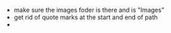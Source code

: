 - make sure the images foder is there and is "Images"
- get rid of quote marks at the start and end of path
- 